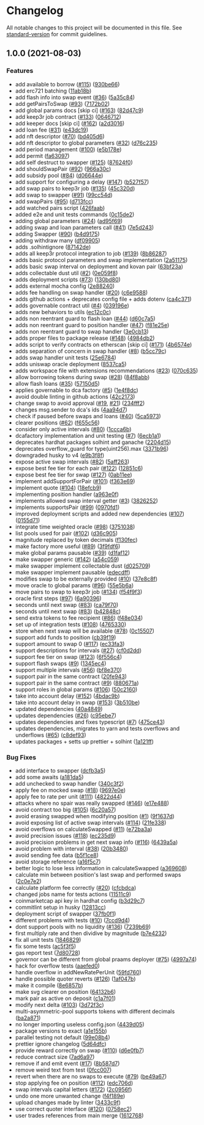 # Changelog

All notable changes to this project will be documented in this file. See [standard-version](https://github.com/conventional-changelog/standard-version) for commit guidelines.

## 1.0.0 (2021-08-03)


### Features

* add available to borrow ([#115](https://github.com/Mean-Finance/dca-v1/issues/115)) ([930be66](https://github.com/Mean-Finance/dca-v1/commit/930be66b84af3ecad12cb06008afd774c4db988a))
* add erc721 batching ([11ab18b](https://github.com/Mean-Finance/dca-v1/commit/11ab18b146ca2d4c9345e6884fccb36e6c792173))
* add flash info into swap event ([#36](https://github.com/Mean-Finance/dca-v1/issues/36)) ([5a35c84](https://github.com/Mean-Finance/dca-v1/commit/5a35c8416e32bdb246bd22f6bd3566b411502df0))
* add getPairsToSwap ([#93](https://github.com/Mean-Finance/dca-v1/issues/93)) ([7172b02](https://github.com/Mean-Finance/dca-v1/commit/7172b022ec6b96020d9bd91a7c2056755910dacb))
* add global params docs [skip ci] ([#163](https://github.com/Mean-Finance/dca-v1/issues/163)) ([82d47c9](https://github.com/Mean-Finance/dca-v1/commit/82d47c90995cb48521522deef25534887b73f3db))
* add keep3r job contract ([#133](https://github.com/Mean-Finance/dca-v1/issues/133)) ([0646712](https://github.com/Mean-Finance/dca-v1/commit/0646712e604c15ceb26af92443a19a8081b4fe2b))
* add keeper docs [skip ci] ([#162](https://github.com/Mean-Finance/dca-v1/issues/162)) ([a2d3016](https://github.com/Mean-Finance/dca-v1/commit/a2d3016dfc274ea8120348d2d91108306ecd95fd))
* add loan fee ([#31](https://github.com/Mean-Finance/dca-v1/issues/31)) ([e43dc19](https://github.com/Mean-Finance/dca-v1/commit/e43dc1975426bbd4532c3bd24708d284511e5116))
* add nft descriptor ([#70](https://github.com/Mean-Finance/dca-v1/issues/70)) ([bd405d6](https://github.com/Mean-Finance/dca-v1/commit/bd405d666db7bdbf51c8999a5342b3d894fdf9ad))
* add nft descriptor to global parameters ([#32](https://github.com/Mean-Finance/dca-v1/issues/32)) ([d76c235](https://github.com/Mean-Finance/dca-v1/commit/d76c235e6d9bff869ed549edd82e3daca042ce48))
* add period management ([#100](https://github.com/Mean-Finance/dca-v1/issues/100)) ([e5b178e](https://github.com/Mean-Finance/dca-v1/commit/e5b178ef57751b5b80123faeb309b51f28803aad))
* add permit ([fa63097](https://github.com/Mean-Finance/dca-v1/commit/fa6309752a091a59300129a90a79705ed3932a8c))
* add self destruct to swapper ([#125](https://github.com/Mean-Finance/dca-v1/issues/125)) ([87624f0](https://github.com/Mean-Finance/dca-v1/commit/87624f024412b1e95f420904955204e04c0da420))
* add shouldSwapPair ([#92](https://github.com/Mean-Finance/dca-v1/issues/92)) ([966a30c](https://github.com/Mean-Finance/dca-v1/commit/966a30c8693912625cf846ac684ae72de1048866))
* add subsidy pool ([#84](https://github.com/Mean-Finance/dca-v1/issues/84)) ([d06644e](https://github.com/Mean-Finance/dca-v1/commit/d06644e36b149d18577097fd67a3fe978123c8ca))
* add support for configuring a delay ([#147](https://github.com/Mean-Finance/dca-v1/issues/147)) ([b527f57](https://github.com/Mean-Finance/dca-v1/commit/b527f57534d02e10ddcf6c7e819e246dce9d29d4))
* add swap pairs to keep3r job ([#135](https://github.com/Mean-Finance/dca-v1/issues/135)) ([45c320d](https://github.com/Mean-Finance/dca-v1/commit/45c320ded0f79e7c8b708ab140ba3908d447bae9))
* add swap to swapper ([#91](https://github.com/Mean-Finance/dca-v1/issues/91)) ([99cc54d](https://github.com/Mean-Finance/dca-v1/commit/99cc54d772c708d24b86da7496976592b52cdfb8))
* add swapPairs ([#95](https://github.com/Mean-Finance/dca-v1/issues/95)) ([d713fcc](https://github.com/Mean-Finance/dca-v1/commit/d713fcc9fb492e3263a5cbd3f59a1e8c9c782d04))
* add watched pairs script ([426faab](https://github.com/Mean-Finance/dca-v1/commit/426faab3b87cc652951239b5fa4f7a44b710be98))
* added e2e and unit tests commands ([0c15de2](https://github.com/Mean-Finance/dca-v1/commit/0c15de238b70636d93c7b3cdf10f034ba53f6795))
* adding global parameters ([#24](https://github.com/Mean-Finance/dca-v1/issues/24)) ([ad95f69](https://github.com/Mean-Finance/dca-v1/commit/ad95f695a28439190ebaaefb844b6f950fef0c37))
* adding swap and loan parameters call ([#41](https://github.com/Mean-Finance/dca-v1/issues/41)) ([7e5d243](https://github.com/Mean-Finance/dca-v1/commit/7e5d2433174d33653073e322b2c074d896c2203e))
* adding Swapper ([#90](https://github.com/Mean-Finance/dca-v1/issues/90)) ([b4d9175](https://github.com/Mean-Finance/dca-v1/commit/b4d9175459f04d7e8fe3c58e2ff05a1fa695fc17))
* adding withdraw many ([df09905](https://github.com/Mean-Finance/dca-v1/commit/df09905685af2c5e378d45fc1ef8d146cf86e07b))
* adds .solhintignore ([87142de](https://github.com/Mean-Finance/dca-v1/commit/87142deee87f70b66304012a01b403968073fdef))
* adds all keep3r protocol integration to job ([#139](https://github.com/Mean-Finance/dca-v1/issues/139)) ([8b86287](https://github.com/Mean-Finance/dca-v1/commit/8b86287695be4a61326b132eab242789c208b80e))
* adds basic protocol parameters and swap implementation ([2a51175](https://github.com/Mean-Finance/dca-v1/commit/2a511756f23cda03b003b887a4cd4ba525e14892))
* adds basic swap interval on deployment and kovan pair ([63bf23a](https://github.com/Mean-Finance/dca-v1/commit/63bf23af5a98479b70e4039aa0a42d481b97e81d))
* adds collectable dust util ([#2](https://github.com/Mean-Finance/dca-v1/issues/2)) ([0e059f8](https://github.com/Mean-Finance/dca-v1/commit/0e059f8f3b41793eec478ad3f77c11c237f4ddce))
* adds deployment scripts ([#73](https://github.com/Mean-Finance/dca-v1/issues/73)) ([130bd80](https://github.com/Mean-Finance/dca-v1/commit/130bd80a8d9805e1e1f666aedfbb996e88c6848c))
* adds external mocha config ([2e88240](https://github.com/Mean-Finance/dca-v1/commit/2e88240a304463cb90698a0c35e32222dcade1cc))
* adds fee handling on swap handler ([#20](https://github.com/Mean-Finance/dca-v1/issues/20)) ([c6e9588](https://github.com/Mean-Finance/dca-v1/commit/c6e958868b18857028f9e902939baf5c08dae8de))
* adds github actions + deprecates config file + adds dotenv ([ca4c371](https://github.com/Mean-Finance/dca-v1/commit/ca4c371c01e0cfcf4f9d5b5f7d629652f6823b03))
* adds governable contract util ([#4](https://github.com/Mean-Finance/dca-v1/issues/4)) ([039196e](https://github.com/Mean-Finance/dca-v1/commit/039196e46e7d4eef38d5f96a187f5013388d31d4))
* adds new behaviors to utils ([ec12c0c](https://github.com/Mean-Finance/dca-v1/commit/ec12c0cea2cf4f82f5270d31d4b941f881d4c31d))
* adds non reentrant guard to flash loan ([#44](https://github.com/Mean-Finance/dca-v1/issues/44)) ([d60c7a5](https://github.com/Mean-Finance/dca-v1/commit/d60c7a54c6c7f7d388e3da318bdcdbcf27100a4b))
* adds non reentrant guard to position handler ([#47](https://github.com/Mean-Finance/dca-v1/issues/47)) ([f81e25e](https://github.com/Mean-Finance/dca-v1/commit/f81e25e41b634ee36fc8ce941a2b9ad71e3f28cb))
* adds non reentrant guard to swap handler ([3e0cb13](https://github.com/Mean-Finance/dca-v1/commit/3e0cb13003e7ec7bccdb87bd931b4e7feb2a8681))
* adds proper files to package release ([#148](https://github.com/Mean-Finance/dca-v1/issues/148)) ([4984db2](https://github.com/Mean-Finance/dca-v1/commit/4984db28845be86ceed14e94627e8ae4d63ce327))
* adds script to verify contracts on etherscan [skip ci] ([#171](https://github.com/Mean-Finance/dca-v1/issues/171)) ([4b6574e](https://github.com/Mean-Finance/dca-v1/commit/4b6574eb03ab8c709f0d3e43147949f22cd0cc66))
* adds separation of concern in swap handler ([#8](https://github.com/Mean-Finance/dca-v1/issues/8)) ([b5cc79c](https://github.com/Mean-Finance/dca-v1/commit/b5cc79c93bb749c088364541e918a6e131c12b69))
* adds swap handler unit tests ([25e6784](https://github.com/Mean-Finance/dca-v1/commit/25e678418ec886631ff1c28d31b3825a4afe906a))
* adds uniswap oracle deployment ([8537ca5](https://github.com/Mean-Finance/dca-v1/commit/8537ca5dc5dafb57958038ca5d732104de7f7b6f))
* adds workspace file with extensions recommendations ([#23](https://github.com/Mean-Finance/dca-v1/issues/23)) ([070c635](https://github.com/Mean-Finance/dca-v1/commit/070c63541bd2a3592c68e88f8e9e9fc0fd108f28))
* allow borrowing tokens during swap ([#28](https://github.com/Mean-Finance/dca-v1/issues/28)) ([84f8abb](https://github.com/Mean-Finance/dca-v1/commit/84f8abb499256f1a964bda138c236741634d5c07))
* allow flash loans ([#35](https://github.com/Mean-Finance/dca-v1/issues/35)) ([57150d5](https://github.com/Mean-Finance/dca-v1/commit/57150d5edd904f01368c6e7f43aebe5dd24809eb))
* applies governable to dca factory ([#5](https://github.com/Mean-Finance/dca-v1/issues/5)) ([1e4f8dc](https://github.com/Mean-Finance/dca-v1/commit/1e4f8dccdedbcdf711d83ee14a25fcba3642f102))
* avoid double linting in github actions ([42c2173](https://github.com/Mean-Finance/dca-v1/commit/42c217345aaedd991f47baf5beb2e4dfa80b082e))
* change swap to avoid approval ([#19](https://github.com/Mean-Finance/dca-v1/issues/19), [#21](https://github.com/Mean-Finance/dca-v1/issues/21)) ([234fff2](https://github.com/Mean-Finance/dca-v1/commit/234fff285431c28024e5ca57514a3d3ef4dcda9a))
* changes msg.sender to dca's ids ([4aa94d7](https://github.com/Mean-Finance/dca-v1/commit/4aa94d7d22d0313fd360cbab2afb35ca19562ca6))
* check if paused before swaps and loans ([#40](https://github.com/Mean-Finance/dca-v1/issues/40)) ([5ca5973](https://github.com/Mean-Finance/dca-v1/commit/5ca5973e7077b33eb64b17de48e799d67cfd4c42))
* clearer positions ([#62](https://github.com/Mean-Finance/dca-v1/issues/62)) ([f655c56](https://github.com/Mean-Finance/dca-v1/commit/f655c565b7d23e49bedf3740f1a978b3d5544770))
* consider only active intervals ([#80](https://github.com/Mean-Finance/dca-v1/issues/80)) ([1ccca6b](https://github.com/Mean-Finance/dca-v1/commit/1ccca6be38bed261c736814a66b443ac8415c231))
* dcafactory implementation and unit testing ([#7](https://github.com/Mean-Finance/dca-v1/issues/7)) ([6ecb1a1](https://github.com/Mean-Finance/dca-v1/commit/6ecb1a1a0b8f30ed81ddacdfa00b721fd8d2acae))
* deprecates hardhat packages solhint and ganache ([2204d15](https://github.com/Mean-Finance/dca-v1/commit/2204d1525dad64c3c2c389db6b2d9850a387d004))
* deprecates overflow_guard for type(uint256).max ([3371b96](https://github.com/Mean-Finance/dca-v1/commit/3371b96327ec959993dfd81d7af3cdbf8abbb2c4))
* downgraded husky to v4 ([e9b3f8f](https://github.com/Mean-Finance/dca-v1/commit/e9b3f8f31d94e9a6c7dc5d82f21066966acabe42))
* expose active swap intervals ([#82](https://github.com/Mean-Finance/dca-v1/issues/82)) ([5aff263](https://github.com/Mean-Finance/dca-v1/commit/5aff263ec154ac8cc731b4252964a2a73970a873))
* expose best fee tier for each pair ([#122](https://github.com/Mean-Finance/dca-v1/issues/122)) ([12851c6](https://github.com/Mean-Finance/dca-v1/commit/12851c65600a94a13c92005aa127c93a22b11d53))
* expose best fee tier for swap ([#127](https://github.com/Mean-Finance/dca-v1/issues/127)) ([0ab11ee](https://github.com/Mean-Finance/dca-v1/commit/0ab11ee33ed6c41d2efafa97baa7bf826214ec31))
* implement addSupportForPair ([#101](https://github.com/Mean-Finance/dca-v1/issues/101)) ([f363e69](https://github.com/Mean-Finance/dca-v1/commit/f363e6915e4b3fc7cba1002d6df7abff909a9150))
* implement quote ([#104](https://github.com/Mean-Finance/dca-v1/issues/104)) ([18efcb9](https://github.com/Mean-Finance/dca-v1/commit/18efcb9e3cd8fc2f572a8104ef7ebc3dd271089d))
* implementing position handler ([a963e0f](https://github.com/Mean-Finance/dca-v1/commit/a963e0f7cde7d1b90a80c18ca79236db2143aed5))
* implements allowed swap interval getter ([#3](https://github.com/Mean-Finance/dca-v1/issues/3)) ([3826252](https://github.com/Mean-Finance/dca-v1/commit/38262527be062e9f384187f2925c1494d3c44bf8))
* implements supportsPair ([#99](https://github.com/Mean-Finance/dca-v1/issues/99)) ([0970fd1](https://github.com/Mean-Finance/dca-v1/commit/0970fd12634dc9472c6f5f5fd0685bc00f90f185))
* improved deployment scripts and added new dependencies ([#107](https://github.com/Mean-Finance/dca-v1/issues/107)) ([0155d71](https://github.com/Mean-Finance/dca-v1/commit/0155d71587c8bbb53913fa94b4ddcd3b3a6b0b29))
* integrate time weighted oracle ([#98](https://github.com/Mean-Finance/dca-v1/issues/98)) ([3751038](https://github.com/Mean-Finance/dca-v1/commit/3751038cbb8d9f3a7e45fe4a10e63ffeb34bc303))
* list pools used for pair ([#102](https://github.com/Mean-Finance/dca-v1/issues/102)) ([d36c905](https://github.com/Mean-Finance/dca-v1/commit/d36c9053b617836e428ee8148ca3a92a6c471e59))
* magnitude replaced by token decimals ([f130fec](https://github.com/Mean-Finance/dca-v1/commit/f130fecc2cf3d106641293ebee3ee84f4306bd8e))
* make factory more useful ([#89](https://github.com/Mean-Finance/dca-v1/issues/89)) ([3f9fdf6](https://github.com/Mean-Finance/dca-v1/commit/3f9fdf6aff95960ff9c288eef63c3641eb5958a0))
* make global params pausable ([#39](https://github.com/Mean-Finance/dca-v1/issues/39)) ([d1faf12](https://github.com/Mean-Finance/dca-v1/commit/d1faf12e41a002aa8cee8604cc9ad4c13d774024))
* make swapper generic ([#142](https://github.com/Mean-Finance/dca-v1/issues/142)) ([a54c059](https://github.com/Mean-Finance/dca-v1/commit/a54c05978ff0d061bf54e9f761035bfc179a7644))
* make swapper implement collectable dust ([d025709](https://github.com/Mean-Finance/dca-v1/commit/d025709be9800523bb4e62d1f348e96950f22891))
* make swapper implement pausable ([edecdff](https://github.com/Mean-Finance/dca-v1/commit/edecdff56c10b94c9cb0f412266e7cf186b3bc9b))
* modifies swap to be externally provided ([#10](https://github.com/Mean-Finance/dca-v1/issues/10)) ([37e8c8f](https://github.com/Mean-Finance/dca-v1/commit/37e8c8f8183ae075b5432e0586b5409828fee55f))
* move oracle to global params ([#96](https://github.com/Mean-Finance/dca-v1/issues/96)) ([55e5b6a](https://github.com/Mean-Finance/dca-v1/commit/55e5b6ac12ce35e19fe2ad28ce060285b0078a03))
* move pairs to swap to keep3r job ([#134](https://github.com/Mean-Finance/dca-v1/issues/134)) ([f54f9f3](https://github.com/Mean-Finance/dca-v1/commit/f54f9f3e662186abc14f731a8a5c3b18fd8c79b5))
* oracle first steps ([#97](https://github.com/Mean-Finance/dca-v1/issues/97)) ([6a90396](https://github.com/Mean-Finance/dca-v1/commit/6a903960ed5700b016d7207cca81b5493e4112db))
* seconds until next swap ([#83](https://github.com/Mean-Finance/dca-v1/issues/83)) ([ca79f70](https://github.com/Mean-Finance/dca-v1/commit/ca79f70eb1c9368368d9056219c53ce848f8e977))
* seconds until next swap ([#83](https://github.com/Mean-Finance/dca-v1/issues/83)) ([b42848c](https://github.com/Mean-Finance/dca-v1/commit/b42848ce802f5d6bb13d17c5bbdd7ad70f765348))
* send extra tokens to fee recipient ([#86](https://github.com/Mean-Finance/dca-v1/issues/86)) ([f48e034](https://github.com/Mean-Finance/dca-v1/commit/f48e034b88a35465750ccdbb6efe639fc2dc0b7f))
* set up of integration tests ([#108](https://github.com/Mean-Finance/dca-v1/issues/108)) ([4765330](https://github.com/Mean-Finance/dca-v1/commit/4765330c475cc4cf0080b086fb861d9c37d4ddd8))
* store when next swap will be available ([#78](https://github.com/Mean-Finance/dca-v1/issues/78)) ([0c15507](https://github.com/Mean-Finance/dca-v1/commit/0c155071a72973778cf1ec511826d4010a07a761))
* support add funds to position ([cb39f19](https://github.com/Mean-Finance/dca-v1/commit/cb39f19df17b0b8a010041b674916f76cebc1c11))
* support amount to swap 0 ([#117](https://github.com/Mean-Finance/dca-v1/issues/117)) ([ec33fa3](https://github.com/Mean-Finance/dca-v1/commit/ec33fa35070b0187bc33a83f57cd1f5846ae10a2))
* support descriptions for intervals ([#27](https://github.com/Mean-Finance/dca-v1/issues/27)) ([cf0d2dd](https://github.com/Mean-Finance/dca-v1/commit/cf0d2ddc0d902d5cb5cc03a7098cc198054dfa5b))
* support fee tier on swap ([#123](https://github.com/Mean-Finance/dca-v1/issues/123)) ([6f556c4](https://github.com/Mean-Finance/dca-v1/commit/6f556c413c10e05abc622c309c15e95a6b8c1acc))
* support flash swaps ([#9](https://github.com/Mean-Finance/dca-v1/issues/9)) ([1345ec4](https://github.com/Mean-Finance/dca-v1/commit/1345ec441cc843db7602a9f867780c9234b1a268))
* support multiple intervals ([#56](https://github.com/Mean-Finance/dca-v1/issues/56)) ([bf8e370](https://github.com/Mean-Finance/dca-v1/commit/bf8e37029c56ff29547b805dddfb3ab383512e09))
* support pair in the same contract ([20fe943](https://github.com/Mean-Finance/dca-v1/commit/20fe9433b99b952ebceb26ac32be95825767f5b9))
* support pair in the same contract ([#9](https://github.com/Mean-Finance/dca-v1/issues/9)) ([880671a](https://github.com/Mean-Finance/dca-v1/commit/880671aa80b455f8309ac21524500f17dc33af88))
* support roles in global params ([#106](https://github.com/Mean-Finance/dca-v1/issues/106)) ([50c2160](https://github.com/Mean-Finance/dca-v1/commit/50c2160d99ecfd25362f0aa66399d7364e37329e))
* take into account delay ([#152](https://github.com/Mean-Finance/dca-v1/issues/152)) ([4bdac9b](https://github.com/Mean-Finance/dca-v1/commit/4bdac9bcedb762059e60d556da8215bff95b9aa1))
* take into account delay in swap ([#153](https://github.com/Mean-Finance/dca-v1/issues/153)) ([3b510be](https://github.com/Mean-Finance/dca-v1/commit/3b510be60a1063afb34fa3f27c04f7a54a7e9b01))
* updated dependencies ([40a4849](https://github.com/Mean-Finance/dca-v1/commit/40a4849dd11b484f8d8deb953b6c8c00707adc0b))
* updates dependencies ([#26](https://github.com/Mean-Finance/dca-v1/issues/26)) ([c95ebe7](https://github.com/Mean-Finance/dca-v1/commit/c95ebe762a90eea3fc60e02d28ebda1affa7f0dd))
* updates dependencies and fixes typescript ([#7](https://github.com/Mean-Finance/dca-v1/issues/7)) ([475ce43](https://github.com/Mean-Finance/dca-v1/commit/475ce435d1a8b4e6fb0fbe9050b87cc8e7c0b734))
* updates dependencies, migrates to yarn and tests overflows and underflows ([#65](https://github.com/Mean-Finance/dca-v1/issues/65)) ([c8def93](https://github.com/Mean-Finance/dca-v1/commit/c8def934cf62663574c22b0a7312dd882c193ed4))
* updates packages + setts up prettier + solhint ([1a121ff](https://github.com/Mean-Finance/dca-v1/commit/1a121ff31014ddbddcb02f32645713909a31b46a))


### Bug Fixes

* add interface to swapper ([dcfb3a5](https://github.com/Mean-Finance/dca-v1/commit/dcfb3a5d8f1b3be71fa25e736e57609f053c3433))
* add some awaits ([a181da5](https://github.com/Mean-Finance/dca-v1/commit/a181da5a9e67c83d902c2210077db976579f51a2))
* add unchecked to swap handler ([340c3f2](https://github.com/Mean-Finance/dca-v1/commit/340c3f2e6b7170163eed4e33d4c41178622d8efa))
* apply fee on mocked swap ([#18](https://github.com/Mean-Finance/dca-v1/issues/18)) ([9697e0e](https://github.com/Mean-Finance/dca-v1/commit/9697e0ec59dacade48f8c24f9011fa79b210f7ce))
* apply fee to rate per unit ([#111](https://github.com/Mean-Finance/dca-v1/issues/111)) ([4822d44](https://github.com/Mean-Finance/dca-v1/commit/4822d443b20769cece8d9aa06631900ee9b485d5))
* attacks where no spair was really swapped ([#146](https://github.com/Mean-Finance/dca-v1/issues/146)) ([e17e488](https://github.com/Mean-Finance/dca-v1/commit/e17e488aa9e0b8ac572d2117708859ffd15eb695))
* avoid contract too big ([#105](https://github.com/Mean-Finance/dca-v1/issues/105)) ([6c20a57](https://github.com/Mean-Finance/dca-v1/commit/6c20a574ba0525749fe58404ed9569a0d0512dfa))
* avoid erasing swapped when modifying position ([#1](https://github.com/Mean-Finance/dca-v1/issues/1)) ([9f1637d](https://github.com/Mean-Finance/dca-v1/commit/9f1637d8a3764fc1443303831391011d71a5d870))
* avoid exposing list of active swap intervals ([#114](https://github.com/Mean-Finance/dca-v1/issues/114)) ([21fe338](https://github.com/Mean-Finance/dca-v1/commit/21fe338ad09bce2076cd78fcf2bec7a1221b788e))
* avoid overflows on calculateSwapped ([#11](https://github.com/Mean-Finance/dca-v1/issues/11)) ([e72ba3a](https://github.com/Mean-Finance/dca-v1/commit/e72ba3a8f86c924a38c296fce8278e8504ff0ec5))
* avoid precision issues ([#118](https://github.com/Mean-Finance/dca-v1/issues/118)) ([ec235d9](https://github.com/Mean-Finance/dca-v1/commit/ec235d997a0abda8003ae5c6b8f7b1fc97fea8b6))
* avoid precision problems in get next swap info ([#116](https://github.com/Mean-Finance/dca-v1/issues/116)) ([6439a5a](https://github.com/Mean-Finance/dca-v1/commit/6439a5aeb0a028c3e097c3773d3812ac27a4b0ba))
* avoid problem with interval ([#38](https://github.com/Mean-Finance/dca-v1/issues/38)) ([20b3480](https://github.com/Mean-Finance/dca-v1/commit/20b3480f66c3ed9b80aeda6b0eb002a3511ff31d))
* avoid sending fee data ([b5f1ce8](https://github.com/Mean-Finance/dca-v1/commit/b5f1ce89e83936a94858a73cb4d2710199d85f44))
* avoid storage reference ([a16f5c7](https://github.com/Mean-Finance/dca-v1/commit/a16f5c70c45c217bb68a6448f817dfc6ec1ee797))
* better logic to lose less information in calculateSwapped ([a369608](https://github.com/Mean-Finance/dca-v1/commit/a369608b7f1ab53a78fc1bf42e4fca0e2472f257))
* calculate min between position's last swap and performed swaps ([2c0e7e2](https://github.com/Mean-Finance/dca-v1/commit/2c0e7e28a39127b2c61bcb7383928583fc29f2c7))
* calculate platform fee correctly ([#20](https://github.com/Mean-Finance/dca-v1/issues/20)) ([cfcbdca](https://github.com/Mean-Finance/dca-v1/commit/cfcbdcac5c8062c2cd2c6b456ac165ca612d112e))
* changed jobs name for tests actions ([11511c9](https://github.com/Mean-Finance/dca-v1/commit/11511c90c44990d2071f69f361ee9da3faa293c6))
* coinmarketcap api key in hardhat config ([b3d29c7](https://github.com/Mean-Finance/dca-v1/commit/b3d29c70cf049b85f82c296de2fd609e6e8822de))
* commitlint setup in husky ([12813cc](https://github.com/Mean-Finance/dca-v1/commit/12813ccce16fd9765997db76a37f3d7e4ab0e282))
* deployment script of swapper ([37fb0f1](https://github.com/Mean-Finance/dca-v1/commit/37fb0f1127ddfc66ff75f59bd1644900b6264a84))
* different problems with tests ([#10](https://github.com/Mean-Finance/dca-v1/issues/10)) ([7ccd9d4](https://github.com/Mean-Finance/dca-v1/commit/7ccd9d4dded38db140138c7598d5a04dc388bce2))
* dont support pools with no liquidity ([#136](https://github.com/Mean-Finance/dca-v1/issues/136)) ([7239b69](https://github.com/Mean-Finance/dca-v1/commit/7239b69e1187aaa90d04b6a1ab192085f489b257))
* first multiply rate and then dividive by magnitude ([b7e4232](https://github.com/Mean-Finance/dca-v1/commit/b7e42329b3eae3ac6b48730440c56126d0b27075))
* fix all unit tests ([1846829](https://github.com/Mean-Finance/dca-v1/commit/18468290093f507ad0dd381ae41d14d13749e8b5))
* fix some tests ([ac5f3f5](https://github.com/Mean-Finance/dca-v1/commit/ac5f3f58870136c560897b12658423fd339b1fdc))
* gas report test ([7d80728](https://github.com/Mean-Finance/dca-v1/commit/7d807287d3b2d6cbaf74472f91b35b89afbd711d))
* governor can be different from global praams deployer ([#75](https://github.com/Mean-Finance/dca-v1/issues/75)) ([4997a74](https://github.com/Mean-Finance/dca-v1/commit/4997a74748eca739f5546deb012085b02a904a23))
* hack for overflow tests ([aaefed0](https://github.com/Mean-Finance/dca-v1/commit/aaefed08120cce59833d80d962339b143a754a36))
* handle overflow in addNewRatePerUnit ([59fd760](https://github.com/Mean-Finance/dca-v1/commit/59fd760a28729758005f1cb73450dbeb65cdf6af))
* handle possible quoter reverts ([#126](https://github.com/Mean-Finance/dca-v1/issues/126)) ([1af047b](https://github.com/Mean-Finance/dca-v1/commit/1af047bf4b73d570b2ce8ea6b62007fc9a63efd3))
* make it compile ([8e6857b](https://github.com/Mean-Finance/dca-v1/commit/8e6857b7ac0e5b241b8b86672c4fe0dab6536a9b))
* make svg clearer on position ([64132b6](https://github.com/Mean-Finance/dca-v1/commit/64132b677f418cde5db730d512298fb40ca5105c))
* mark pair as active on deposit ([c1a7f01](https://github.com/Mean-Finance/dca-v1/commit/c1a7f019cd28fea8f72d4a3bf4cf30befa584c69))
* modify next delta ([#103](https://github.com/Mean-Finance/dca-v1/issues/103)) ([3d72f3c](https://github.com/Mean-Finance/dca-v1/commit/3d72f3cc8d0e85a79aa51fc098a0261c22530f76))
* multi-asymmetric-pool supports tokens with different decimals ([ba2a871](https://github.com/Mean-Finance/dca-v1/commit/ba2a8715a96717b7dccfe5c7dff89028bb35b2d5))
* no longer importing useless config.json ([4439d05](https://github.com/Mean-Finance/dca-v1/commit/4439d05daec27ff000559b7877d876c989a2369c))
* package versions to exact ([a1e155b](https://github.com/Mean-Finance/dca-v1/commit/a1e155b08b5e3ce7547df771f1ef5c0adfebec54))
* parallel testing not default ([99e08b4](https://github.com/Mean-Finance/dca-v1/commit/99e08b4a06f18b52e00142a4da7bafab9a1abb6d))
* prettier ignore changelog ([5d64dfc](https://github.com/Mean-Finance/dca-v1/commit/5d64dfc84b04cb5c321f43923f3efefd996b4242))
* provide reward correctly on swap ([#110](https://github.com/Mean-Finance/dca-v1/issues/110)) ([d6e0fb7](https://github.com/Mean-Finance/dca-v1/commit/d6e0fb7c52ce8a9a6b109dab2a683ba8f3ff07d9))
* reduce contract size ([7ad6a97](https://github.com/Mean-Finance/dca-v1/commit/7ad6a97a44d7a4b37bee022570759dc06335cc7c))
* remove if and emit event ([#17](https://github.com/Mean-Finance/dca-v1/issues/17)) ([8b587d7](https://github.com/Mean-Finance/dca-v1/commit/8b587d76c34538bc198e7fd734324619a7985970))
* remove weird text from test ([0fcc007](https://github.com/Mean-Finance/dca-v1/commit/0fcc0077f8525800df4baeeb808f449c4f1be9fd))
* revert when there are no swaps to execute ([#79](https://github.com/Mean-Finance/dca-v1/issues/79)) ([be49a67](https://github.com/Mean-Finance/dca-v1/commit/be49a670c4fec6f0788c2421cc340f1560a09743))
* stop applying fee on position ([#112](https://github.com/Mean-Finance/dca-v1/issues/112)) ([edc706d](https://github.com/Mean-Finance/dca-v1/commit/edc706df438125ac1a9cfcced4139ee3d2bf5746))
* swap intervals capital letters ([#172](https://github.com/Mean-Finance/dca-v1/issues/172)) ([2c0956f](https://github.com/Mean-Finance/dca-v1/commit/2c0956faae5187798c58595130f3795961d484f6))
* undo one more unwanted change ([f4f189e](https://github.com/Mean-Finance/dca-v1/commit/f4f189efa01c73428d6f4b48f0b60758a8151ed5))
* upload changes made by linter ([3433c9f](https://github.com/Mean-Finance/dca-v1/commit/3433c9f90d37c4d91978f1261c4f0391c3c19330))
* use correct quoter interface ([#120](https://github.com/Mean-Finance/dca-v1/issues/120)) ([0758ec2](https://github.com/Mean-Finance/dca-v1/commit/0758ec2f662759c71c47c47876ea7f1c710fc00f))
* user trades references from main merge ([1612768](https://github.com/Mean-Finance/dca-v1/commit/16127684a54b4deeb9a6007263af0eae06ab93f7))
